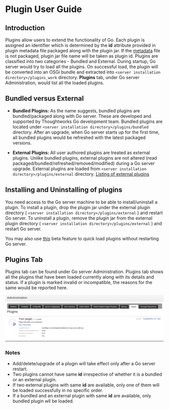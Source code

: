 # Plugin User Guide

## Introduction

Plugins allow users to extend the functionality of Go. Each plugin is assigned an identifier which is determined by the **id** attribute provided in plugin metadata file packaged along with the plugin jar. If the [metadata](https://developer.go.cd/current/writing_go_plugins/go_plugins_basics.html#plugin-metadata) file is not packaged, plugin jar file name will be taken as plugin id. Plugins are classified into two categories - Bundled and External. During startup, Go server would try to load all the plugins. On successful load, the plugin will be converted into an OSGi bundle and extracted into `<server installation directory>/plugins_work` directory. **Plugins** tab, under Go server Administration, would list all the loaded plugins.

## Bundled versus External

-   **Bundled Plugins:** As the name suggests, bundled plugins are bundled/packaged along with Go server. These are developed and supported by Thoughtworks Go development team. Bundled plugins are located under `<server installation directory>/plugins/bundled` directory. After an upgrade, when Go server starts up for the first time, all bundled plugins would be refreshed with the latest packaged versions.

-   **External Plugins:** All user authored plugins are treated as external plugins. Unlike bundled plugins, external plugins are not altered (read packaged/bundled/refreshed/removed/modified) during a Go server upgrade. External plugins are loaded from `<server installation directory>/plugins/external` directory. [Listing of external plugins](https://www.gocd.io/community/plugins.html)

## Installing and Uninstalling of plugins

You need access to the Go server machine to be able to install/uninstall a plugin. To install a plugin, drop the plugin jar under the external plugin directory ( `<server installation directory>/plugins/external` ) and restart Go server. To uninstall a plugin, remove the plugin jar from the external plugin directory ( `<server installation directory>/plugins/external` ) and restart Go server.

You may also use [this](../beta/plugin_upload.html) beta feature to quick load plugins without restarting Go server.

## Plugins Tab

Plugins tab can be found under Go server Administration. Plugins tab shows all the plugins that have been loaded currently along with its details and status. If a plugin is marked invalid or incompatible, the reasons for the same would be reported here.

![](../resources/images/plugin-tab.png)

### Notes

-   Add/delete/upgrade of a plugin will take effect only after a Go server restart.
-   Two plugins cannot have same **id** irrespective of whether it is a bundled or an external plugin.
-   If two external plugins with same **id** are available, only one of them will be loaded successfully in no specific order.
-   If a bundled and an external plugin with same **id** are available, only bundled plugin wll be loaded.
